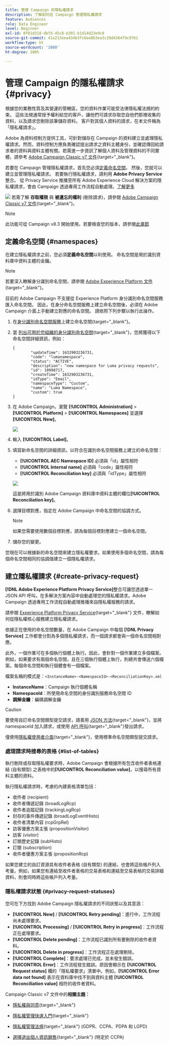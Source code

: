 ```yaml
---
title: 管理 Campaign 的隱私權請求
description: 了解如何在 Campaign 管理隱私權請求
feature: Audiences
role: Data Engineer
level: Beginner
exl-id: 0f81d318-dbfd-45c8-b391-b1d14d23e9c8
source-git-commit: 41a213eea434b3fc6ee8b3ea3c29d4364f9c9761
workflow-type: ht
source-wordcount: '1080'
ht-degree: 100%

---
```


# 管理 Campaign 的隱私權請求 {#privacy}

根據您的業務性質及其營運的管轄區，您的資料作業可能受法律隱私權法規的約束。 這些法規通常授予權利給您的客戶，讓他們可請求存取您自他們那裡收集的資料，以及請求您刪除該筆儲存資料。 客戶對其個人資料的請求，在本文件稱為「隱私權請求」。

Adobe 為資料控制方提供工具，可針對儲存在 Campaign 的資料建立並處理隱私權請求。然而，資料控制方應負責確認提出請求之資料主體身份，並確認傳回給請求者的資料與資料主體有關。若需進一步資訊了解個人資料及管理資料的不同實體，請參考 [Adobe Campaign Classic v7 文件](https://experienceleague.adobe.com/docs/campaign-classic/using/getting-started/privacy/privacy-and-recommendations.html?lang=zh-Hant#personal-data){target=&quot;_blank&quot;}。


若要在 Campaign 管理隱私權請求，首先您必須[定義命名空間](#namespaces)。 然後，您就可以建立並管理隱私權請求。 若要執行隱私權請求，請利用 **Adobe Privacy Service** 整合。 從 Privacy Service 推播至所有 Adobe Experience Cloud 解決方案的隱私權請求，會由 Campaign 透過專用工作流程自動處理。[了解更多](#create-privacy-request)

![](../assets/do-not-localize/speech.png) 若需了解 **存取權限** 與 **被遺忘的權利** (刪除請求)，請參閱 [Adobe Campaign Classic v7 文件](https://experienceleague.adobe.com/docs/campaign-classic/using/getting-started/privacy/privacy-management.html?lang=zh-Hant#right-access-forgotten){target=&quot;_blank&quot;}。


>[!NOTE]
>
>此功能可從 Campaign v8.3 開始使用。若要檢查您的版本，請參閱[此章節](compatibility-matrix.md#how-to-check-your-campaign-version-and-buildversion)

## 定義命名空間 {#namespaces}

在建立隱私權請求之前，您必須&#x200B;**定義命名空間**&#x200B;以利使用。 命名空間是用於識別資料庫中資料主體的金鑰。

>[!NOTE]
>
>若要深入瞭解身分識別命名空間，請參閱 [Adobe Experience Platform 文件](https://experienceleague.adobe.com/docs/experience-platform/identity/namespaces.html?lang=zh-Hant) {target=&quot;_blank&quot;}。

目前的 Adobe Campaign 不支援從 Experience Platform 身分識別命名空間服務匯入命名空間。 因此，在身分命名空間服務上建立命名空間後，必須在 Adobe Campaign 介面上手動建立對應的命名空間。 請依照下列步驟以執行此操作。

<!--v7?
Three namespaces are available out-of-the-box: email, phone and mobile phone. If you need a different namespace (a recipient custom field, for example), you can create a new one from **[!UICONTROL Administration]** > **[!UICONTROL Platform]** > **[!UICONTROL Namespaces]**.

>[!NOTE]
>
>For optimal performance, it is recommended to use out-of-the-box namespaces.
-->

1. 在[身分識別命名空間服務](https://developer.adobe.com/experience-platform-apis/references/identity-service/#tag/Identity-Namespace)上建立命名空間{target=&quot;_blank&quot;}。

1. 當 [列出可用於您組織的身分識別命名空間](https://developer.adobe.com/experience-platform-apis/references/identity-service/#operation/getIdNamespaces){target=&quot;_blank&quot;}，您將獲得以下命名空間詳細資訊，例如：

   ```
   {
           "updateTime": 1632903236731,
           "code": "lumanamespace",
           "status": "ACTIVE",
           "description": "new namespace for Luma privacy requests",
           "id": 10998717,
           "createTime": 1632903236731,
           "idType": "Email",
           "namespaceType": "Custom",
           "name": "Luma Namespace",
           "custom": true
   }
   ```

1. 在 Adobe Campaign，瀏覽 **[!UICONTROL Administration]** > **[!UICONTROL Platform]** > **[!UICONTROL Namespaces]** 並選擇 **[!UICONTROL New]**。

   ![](assets/privacy-namespaces-new.png)

1. 輸入 **[!UICONTROL Label]**。

1. 填寫新命名空間的詳細資訊，以符合在識別命名空間服務上建立的命名空間：

   * **[!UICONTROL AEC Namespace ID]** 必須與「id」屬性相符
   * **[!UICONTROL Internal name]** 必須與「code」屬性相符
   * **[!UICONTROL Reconciliation key]** 必須與「idType」屬性相符

   ![](assets/privacy-namespaces-details.png)

   這是將用於識別 Adobe Campaign 資料庫中資料主體的欄位&#x200B;**[!UICONTROL Reconciliation key]**。

1. 選擇目標對應<!--(**[!UICONTROL Recipients]**, **[!UICONTROL Real time event]** or **[!UICONTROL Subscriptions]**)-->，指定在 Adobe Campaign 中命名空間的協調方式。

   >[!NOTE]
   >
   >如果您需要使用數個目標對應，請為每個目標對應建立一個命名空間。

1. 儲存您的變更。

您現在可以根據新的命名空間來建立隱私權要求。如果使用多個命名空間，請為每個命名空間相同的協調值建立一個隱私權請求。

## 建立隱私權請求 {#create-privacy-request}

**[!DNL Adobe Experience Platform Privacy Service]**&#x200B;整合可讓您透過單一 JSON API 呼叫，在多解決方案內容中自動處理您的隱私權請求。Adobe Campaign 透過專用工作流程自動處理推播來自隱私權服務的請求。

請參閱 [Experience Platform Privacy Service](https://experienceleague.adobe.com/docs/experience-platform/privacy/home.html?lang=zh-Hant){target=&quot;_blank&quot;} 文件，瞭解如何從隱私權核心服務建立隱私權請求。

依據正在使用的命名空間數量，在 Adobe Campaign 中每個 **[!DNL Privacy Service]** 工作都會分割為多個隱私權請求，而一個請求都會與一個命名空間相對應。

此外，一個作業可在多個執行個體上執行。因此，會針對一個作業建立多個檔案。例如，如果要求有兩個命名空間，且在三個執行個體上執行，則總共會傳送六個檔案。每個命名空間和執行個體會有一個檔案。

檔案名稱的模式是：`<InstanceName>-<NamespaceId>-<ReconciliationKey>.xml`

* **InstanceName**：Campaign 執行個體名稱
* **NamespaceId**：所使用命名空間的身份識別服務命名空間 ID
* **調解金鑰**：編碼調解金鑰

>[!CAUTION]
>
>要使用自訂命名空間類型提交請求，請善用 [JSON 方法](https://experienceleague.adobe.com/docs/experience-platform/privacy/ui/user-guide.html?lang=zh-Hant#json){target=&quot;_blank&quot;}，並將 namespaceId 加入請求，或使用 [API 呼叫](https://experienceleague.adobe.com/docs/experience-platform/privacy/api/privacy-jobs.html?lang=zh-Hant#access-delete){target=&quot;_blank&quot;}發出請求。
>
>僅使用[隱私權使用者介面](https://experienceleague.adobe.com/docs/experience-platform/privacy/ui/user-guide.html?lang=zh-Hant#request-builder){target=&quot;_blank&quot;}，使用標準命名空間類型提交請求。

### 處理請求時搜尋的表格 {#list-of-tables}

執行刪除或存取隱私權要求時，Adobe Campaign 會根據所有包含收件者表格連結 (自有類型) 之表格中的&#x200B;**[!UICONTROL Reconciliation value]**，以搜尋所有資料主體的資料。

執行隱私權請求時，考慮的內建表格清單包括：

* 收件者 (recipient)
* 收件者傳遞記錄 (broadLogRcp)
* 收件者追蹤記錄 (trackingLogRcp)
* 封存的事件傳遞記錄 (broadLogEventHisto)
* 收件者清單內容 (rcpGrpRel)
* 訪客優惠方案主張 (propositionVisitor)
* 訪客 (visitor)
* 訂閱歷史記錄 (subHisto)
* 訂閱 (subscription)
* 收件者優惠方案主張 (propositionRcp)

如果您建立的自訂資源具有收件者表格 (自有類型) 的連結，也會將這些帳戶列入考量。例如，如果您有連結至收件者表格的交易表格和連結至交易表格的交易詳細資料，則會同時將這些帳戶列入考量。
<!--
>[!CAUTION]
>
>If you perform Privacy batch requests using profile deletion workflows, please take into consideration the following remarks:
>* Profile deletion via workflows do not process children tables.
>* You need to handle the deletion for all the children tables.
>* Adobe recommends that you create an ETL workflow that add the lines to delete in the Privacy Access table and let the **[!UICONTROL Delete privacy requests data]** workflow perform the deletion. We suggest to limit to 200 profiles per day to delete for performance reasons.-->

### 隱私權請求狀態 {#privacy-request-statuses}

您可在下方找到 Adobe Campaign 隱私權請求的不同狀態以及其意涵：

* **[!UICONTROL New]** / **[!UICONTROL Retry pending]**：進行中，工作流程尚未處理要求。
* **[!UICONTROL Processing]** / **[!UICONTROL Retry in progress]**：工作流程正在處理要求。
* **[!UICONTROL Delete pending]**：工作流程已識別所有要刪除的收件者資料。
* **[!UICONTROL Delete in progress]**：工作流程正在處理刪除。
* **[!UICONTROL Complete]**：要求處理已完成，並未發生錯誤。
* **[!UICONTROL Error]**：工作流程發生錯誤。原因會顯示在 **[!UICONTROL Request status]** 欄的「隱私權要求」清單中。例如，**[!UICONTROL Error data not found]** 表示在資料庫中找不到與資料主體 **[!UICONTROL Reconciliation value]** 相符的收件者資料。

Campaign Classic v7 文件中的&#x200B;**相關主題：**

* [隱私權與同意](https://experienceleague.adobe.com/docs/campaign-classic/using/getting-started/privacy/privacy-and-recommendations.html?lang=zh-Hant){target=&quot;_blank&quot;}

* [隱私權管理快速入門](https://experienceleague.adobe.com/docs/campaign-classic/using/getting-started/privacy/privacy-management.html?lang=zh-Hant){target=&quot;_blank&quot;}

* [隱私權管理法規](https://experienceleague.adobe.com/docs/campaign-classic/using/getting-started/privacy/privacy-management.html?lang=zh-Hant#privacy-management-regulations){target=&quot;_blank&quot;} (GDPR、CCPA、PDPA 和 LGPD)

* [選擇退出個人資訊銷售](https://experienceleague.adobe.com/docs/campaign-classic/using/getting-started/privacy/privacy-requests/privacy-requests-ccpa.html?lang=zh-Hant){target=&quot;_blank&quot;} (特定於 CCPA)
